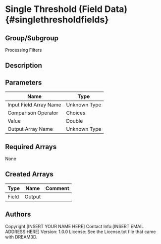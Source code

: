 Single Threshold (Field Data) {#singlethresholdfields}
======

## Group/Subgroup ##
Processing Filters

## Description ##


## Parameters ## 

| Name | Type |
|------|------|
| Input Field Array Name | Unknown Type |
| Comparison Operator | Choices |
| Value | Double |
| Output Array Name | Unknown Type |

## Required Arrays ##
None

## Created Arrays ##

| Type | Name | Comment |
|------|------|---------|
| Field | Output |  |


## Authors ##

Copyright [INSERT YOUR NAME HERE]
Contact Info:[INSERT EMAIL ADDRESS HERE]
Version: 1.0.0
License: See the License.txt file that came with DREAM3D.


